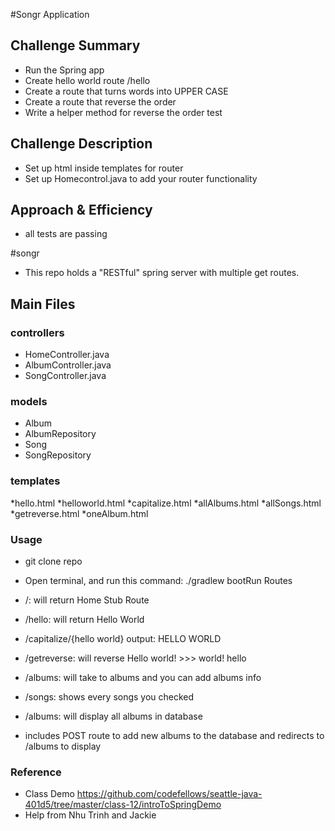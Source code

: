 
#Songr Application
## Challenge Summary
* Run the Spring app
* Create hello world route /hello
* Create a route that turns words into UPPER CASE
* Create a route that reverse the order
* Write a helper method for reverse the order test

## Challenge Description
* Set up html inside templates for router
* Set up Homecontrol.java to add your router functionality

## Approach & Efficiency
* all tests are passing



#songr
* This repo holds a "RESTful" spring server with multiple get routes.


## Main Files
### controllers
* HomeController.java
* AlbumController.java
* SongController.java

### models
* Album
* AlbumRepository
* Song
* SongRepository

### templates
*hello.html
*helloworld.html
*capitalize.html
*allAlbums.html
*allSongs.html
*getreverse.html
*oneAlbum.html


### Usage
* git clone repo

* Open terminal, and run this command: ./gradlew bootRun
Routes
* /: will return Home Stub Route
* /hello: will return Hello World
* /capitalize/{hello world} output: HELLO WORLD
* /getreverse: will reverse Hello world! >>> world! hello

* /albums: will take to albums and you can add albums info
* /songs: shows every songs you checked
* /albums: will display all albums in database
* includes POST route to add new albums to the database and redirects to /albums to display

### Reference 
* Class Demo https://github.com/codefellows/seattle-java-401d5/tree/master/class-12/introToSpringDemo
* Help from Nhu Trinh and Jackie

